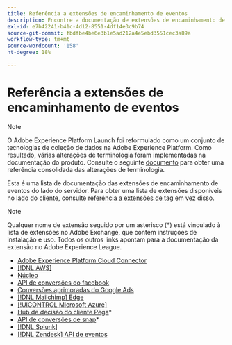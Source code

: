 ```yaml
---
title: Referência a extensões de encaminhamento de eventos
description: Encontre a documentação de extensões de encaminhamento de eventos no Adobe Experience Platform.
exl-id: e7b42241-b41c-4d12-8551-4df14e3c9b74
source-git-commit: fbdfbe4be6e3b1e5ad212a4e5ebd3551cec3a89a
workflow-type: tm+mt
source-wordcount: '158'
ht-degree: 18%

---
```


# Referência a extensões de encaminhamento de eventos

>[!NOTE]
>
>O Adobe Experience Platform Launch foi reformulado como um conjunto de tecnologias de coleção de dados na Adobe Experience Platform. Como resultado, várias alterações de terminologia foram implementadas na documentação do produto. Consulte o seguinte [documento](../../term-updates.md) para obter uma referência consolidada das alterações de terminologia.

Esta é uma lista de documentação das extensões de encaminhamento de eventos do lado do servidor. Para obter uma lista de extensões disponíveis no lado do cliente, consulte [referência a extensões de tag](../client/overview.md) em vez disso.

>[!NOTE]
>
>Qualquer nome de extensão seguido por um asterisco (*) está vinculado à lista de extensões no Adobe Exchange, que contém instruções de instalação e uso. Todos os outros links apontam para a documentação da extensão no Adobe Experience League.

* [Adobe Experience Platform Cloud Connector](./cloud-connector/overview.md)
* [[!DNL AWS]](./aws/overview.md)
* [Núcleo](./core/overview.md)
* [API de conversões do facebook](https://exchange.adobe.com/apps/ec/105509)
* [Conversões aprimoradas do Google Ads](./google-ads-enhanced-conversions/overview.md)
* [[!DNL Mailchimp] Edge](./mailchimp/overview.md)
* [[!UICONTROL Microsoft Azure]](./azure/overview.md)
* [Hub de decisão do cliente Pega](https://exchange.adobe.com/apps/ec/107597)*
* [API de conversões de snap](https://exchange.adobe.com/apps/ec/108550)*
* [[!DNL Splunk]](./splunk/overview.md)
* [[!DNL Zendesk] API de eventos](./zendesk/overview.md)
